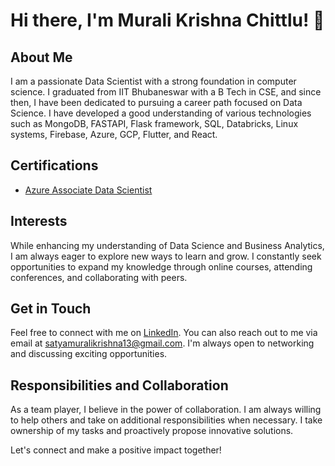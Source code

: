 # Hi there, I'm Murali Krishna Chittlu! 👋

## About Me
I am a passionate Data Scientist with a strong foundation in computer science. I graduated from IIT Bhubaneswar with a B Tech in CSE, and since then, I have been dedicated to pursuing a career path focused on Data Science. I have developed a good understanding of various technologies such as MongoDB, FASTAPI, Flask framework, SQL, Databricks, Linux systems, Firebase, Azure, GCP, Flutter, and React.

## Certifications
- [Azure Associate Data Scientist](https://www.credly.com/badges/ae0be0dd-50c2-4e7b-ba28-7703735f525f/public_url)

## Interests
While enhancing my understanding of Data Science and Business Analytics, I am always eager to explore new ways to learn and grow. I constantly seek opportunities to expand my knowledge through online courses, attending conferences, and collaborating with peers.

## Get in Touch
Feel free to connect with me on [LinkedIn](https://www.linkedin.com/in/v-s-murali-krishna-chittlu-b480831b6/). You can also reach out to me via email at [satyamuralikrishna13@gmail.com](satyamuralikrishna13@gmail.com).  I'm always open to networking and discussing exciting opportunities.

## Responsibilities and Collaboration
As a team player, I believe in the power of collaboration. I am always willing to help others and take on additional responsibilities when necessary. I take ownership of my tasks and proactively propose innovative solutions.

Let's connect and make a positive impact together!
